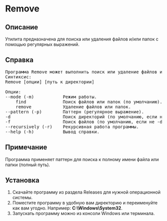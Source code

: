 # Remove

## Описание

Утилита предназначена для поиска или удаления файлов и/или папок c помощью регулярных выражений.

## Справка

<pre>
Программа Remove может выполнить поиск или удаление файлов и файлов в указанной папке с помощью регулярных выражений.
Синтиксис:
Remove [опции] [путь к директории]

Опции:
--mode (-m)           Режим работы.
    find              Поиск файлов или папок (по умолчанию).
    remove            Удаление файлов или папок.
--pattern (-p)        Паттерн (регулярное выражение).
-d                    Поиск директорий (по умолчанию, если не -f).
-f                    Поиск файлов (по умолчанию, если не -d).
--recursively (-r)    Рекурсивная работа программы.
--help (-h)           Вывод справки.
</pre>

## Примечание

Программа применяет паттерн для поиска к полному имени файла или папки (полный путь).

## Установка

1. Скачайте программу из раздела Releases для нужной операционной системы.
2. Поместите программу в удобную вам директорию и переименуйте как вам угодно. Например: **C:\Windows\System32**.
3. Запускать программу можно из консоли Windows или терминала.